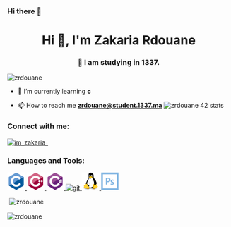 ### Hi there 👋

<h1 align="center">Hi 👋, I'm Zakaria Rdouane</h1>
<h3 align="center">🌱 I am studying in 1337.</h3>

<p align="left"> <img src="https://komarev.com/ghpvc/?username=zrdouane&label=Profile%20views&color=0e75b6&style=flat" alt="zrdouane" /> </p>

- 🌱 I’m currently learning **c**

- 📫 How to reach me **zrdouane@student.1337.ma**
![zrdouane 42 stats](https://badge42.vercel.app/api/v2/stats/cl1jrultt001109l51mtgnmck?cursusId=21)


<h3 align="left">Connect with me:</h3>
<p align="left">
<a href="https://instagram.com/im_zakaria_" target="blank"><img align="center" src="https://raw.githubusercontent.com/rahuldkjain/github-profile-readme-generator/master/src/images/icons/Social/instagram.svg" alt="im_zakaria_" height="30" width="40" /></a>
</p>

<h3 align="left">Languages and Tools:</h3>
<p align="left"> <a href="https://www.cprogramming.com/" target="_blank" rel="noreferrer"> <img src="https://raw.githubusercontent.com/devicons/devicon/master/icons/c/c-original.svg" alt="c" width="40" height="40"/> </a> <a href="https://www.w3schools.com/cpp/" target="_blank" rel="noreferrer"> <img src="https://raw.githubusercontent.com/devicons/devicon/master/icons/cplusplus/cplusplus-original.svg" alt="cplusplus" width="40" height="40"/> </a> <a href="https://www.w3schools.com/cs/" target="_blank" rel="noreferrer"> <img src="https://raw.githubusercontent.com/devicons/devicon/master/icons/csharp/csharp-original.svg" alt="csharp" width="40" height="40"/> </a> <a href="https://git-scm.com/" target="_blank" rel="noreferrer"> <img src="https://www.vectorlogo.zone/logos/git-scm/git-scm-icon.svg" alt="git" width="40" height="40"/> </a> <a href="https://www.linux.org/" target="_blank" rel="noreferrer"> <img src="https://raw.githubusercontent.com/devicons/devicon/master/icons/linux/linux-original.svg" alt="linux" width="40" height="40"/> </a> <a href="https://www.photoshop.com/en" target="_blank" rel="noreferrer"> <img src="https://raw.githubusercontent.com/devicons/devicon/master/icons/photoshop/photoshop-line.svg" alt="photoshop" width="40" height="40"/> </a> </p>

<p>&nbsp;<img align="center" src="https://github-readme-stats.vercel.app/api?username=zrdouane&show_icons=true&locale=en" alt="zrdouane" /></p>

<p><img align="center" src="https://github-readme-streak-stats.herokuapp.com/?user=zrdouane&" alt="zrdouane" /></p>
